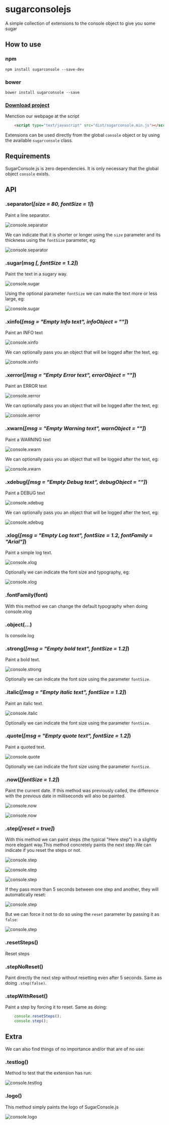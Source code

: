 # sugarconsolejs

A simple collection of extensions to the console object to give you some sugar

## How to use

### npm

`npm install sugarconsole --save-dev`

### bower

`bower install sugarconsole --save`

### [Download project](https://github.com/lmfresneda/sugarconsolejs/archive/master.zip "Download project")

Menction our webpage at the script 

```html
	<script type="text/javascript" src="dist/sugarconsole.min.js"></script>
```

Extensions can be used directly from the global `console` object or by using the available `sugarconsole` class.

## Requirements

SugarConsole.js is zero dependencies. It is only necessary that the global object `console` exists.

## API

### .separator(*[size = 80, fontSize = 1]*)

Paint a line separator.

![console.separator](img/console_separator.jpg)

We can indicate that it is shorter or longer using the `size` parameter and its thickness using the `fontSize` parameter, eg:

![console.separator](img/console_separator2.jpg)

### .sugar(msg *[, fontSize = 1.2]*)

Paint the text in a sugary way.

![console.sugar](img/console_sugar.jpg)

Using the optional parameter `fontSize` we can make the text more or less large, eg:

![console.sugar](img/console_sugar2.jpg)

### .xinfo(*[msg = "Empty Info text", infoObject = ""]*)

Paint an INFO text

![console.xinfo](img/console_xinfo.jpg)

We can optionally pass you an object that will be logged after the text, eg:

![console.xinfo](img/console_xinfo2.jpg)

### .xerror(*[msg = "Empty Error text", errorObject = ""]*)

Paint an ERROR text

![console.xerror](img/console_xerror.jpg)

We can optionally pass you an object that will be logged after the text, eg:

![console.xerror](img/console_xerror2.jpg)

### .xwarn(*[msg = "Empty Warning text", warnObject = ""]*)

Paint a WARNING text 

![console.xwarn](img/console_xwarn.jpg)

We can optionally pass you an object that will be logged after the text, eg:

![console.xwarn](img/console_xwarn2.jpg)

### .xdebug(*[msg = "Empty Debug text", debugObject = ""]*)

Paint a DEBUG text

![console.xdebug](img/console_xdebug.jpg)

We can optionally pass you an object that will be logged after the text, eg:

![console.xdebug](img/console_xdebug2.jpg)

### .xlog(*[msg = "Empty Log text", fontSize = 1.2, fontFamily = "Arial"]*)

Paint a simple log text.

![console.xlog](img/console_xlog.jpg)

Optionally we can indicate the font size and typography, eg:

![console.xlog](img/console_xlog2.jpg)

### .fontFamily(font)

With this method we can change the default typography when doing console.xlog

### .object(...)

Is console.log

### .strong(*[msg = "Empty bold text", fontSize = 1.2]*)

Paint a bold text.

![console.strong](img/console_strong.jpg)

Optionally we can indicate the font size using the parameter `fontSize`.

### .italic(*[msg = "Empty italic text", fontSize = 1.2]*)

Paint an italic text.

![console.italic](img/console_italic.jpg)

Optionally we can indicate the font size using the parameter `fontSize`.

### .quote(*[msg = "Empty quote text", fontSize = 1.2]*)

Paint a quoted text.

![console.quote](img/console_quote.jpg)

Optionally we can indicate the font size using the parameter `fontSize`.

### .now(*[fontSize = 1.2]*)

Paint the current date. If this method was previously called, the difference with the previous date in milliseconds will also be painted.

![console.now](img/console_now.jpg)

![console.now](img/console_now2.jpg)

### .step(*[reset = true]*)

With this method we can paint steps (the typical "Here step") in a slightly more elegant way.This method concretely paints the next step.We can indicate if you reset the steps or not.

![console.step](img/console_step1.jpg) 

![console.step](img/console_step2.jpg)

![console.step](img/console_step3.jpg)

If they pass more than 5 seconds between one step and another, they will automatically reset:

![console.step](img/console_step4.jpg)

But we can force it not to do so using the `reset` parameter by passing it as `false`:

![console.step](img/console_step5.jpg)

### .resetSteps()

Reset steps

### .stepNoReset()

Paint directly the next step without resetting even after 5 seconds. Same as doing `.step(false)`.

### .stepWithReset()

Paint a step by forcing it to reset. Same as doing:

```javascript
	console.resetSteps();
	console.step();
```

## Extra

We can also find things of no importance and/or that are of no use:

### .testlog()

Method to test that the extension has run:

![console.testlog](img/console_testLog.jpg)

### .logo()

This method simply paints the logo of SugarConsole.js

![console.logo](img/console_logo.jpg)
